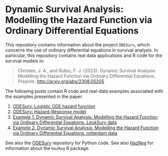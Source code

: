 # Dynamic Survival Analysis: Modelling the Hazard Function via Ordinary Differential Equations

This repository contains information about the project `ODESurv`, which concerns the use of ordinary differential equations in survival analysis. In particular, this repository contains real data applications and R code for the survival models in:

> Christen, J. A., and Rubio, F. J. (2023). Dynamic Survival Analysis: Modelling the Hazard Function via Ordinary Differential Equations. Preprint. http://arxiv.org/abs/2308.05205


The following posts contain R code and real-data examples associated with the examples presented in the paper:

1. [ODESurv: Logistic ODE hazard function](https://rpubs.com/FJRubio/logisODE)
2. [ODESurv: Hazard-Response model](https://rpubs.com/FJRubio/HazardResponse)
3. [Example 1. Dynamic Survival Analysis: Modelling the Hazard Function via Ordinary Differential Equations. LeukSurv data](https://rpubs.com/FJRubio/ODESurvLeukSurv)
4. [Example 2. Dynamic Survival Analysis: Modelling the Hazard Function via Ordinary Differential Equations. rotterdam data](https://rpubs.com/FJRubio/ODESurvRotterdam)

See also the [ODESurv](https://github.com/andreschristen/ODESurv) repository for Python code.
See also [HazReg](https://github.com/FJRubio67/HazReg) for information about the `HazReg` R package.
